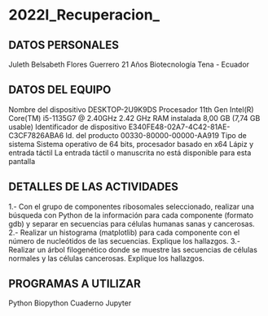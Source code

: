 # 2022I_Recuperacion_
## DATOS PERSONALES 
Juleth Belsabeth Flores Guerrero 
21 Años 
Biotecnología
Tena - Ecuador 
## DATOS DEL EQUIPO 
Nombre del dispositivo	DESKTOP-2U9K9DS
Procesador	11th Gen Intel(R) Core(TM) i5-1135G7 @ 2.40GHz   2.42 GHz
RAM instalada	8,00 GB (7,74 GB usable)
Identificador de dispositivo	E340FE48-02A7-4C42-81AE-C3CF7826ABA6
Id. del producto	00330-80000-00000-AA919
Tipo de sistema	Sistema operativo de 64 bits, procesador basado en x64
Lápiz y entrada táctil	La entrada táctil o manuscrita no está disponible para esta pantalla
## DETALLES DE LAS ACTIVIDADES 
1.- Con el grupo de componentes ribosomales seleccionado, realizar una búsqueda con Python de la información para cada componente (formato gdb) y separar en secuencias para células humanas sanas y cancerosas.
2.- Realizar un histograma (matplotlib) para cada componente con el número de nucleótidos de las secuencias. Explique los hallazgos.
3.- Realizar un árbol filogenético donde se muestre las secuencias de células normales y las células cancerosas. Explique los hallazgos.
## PROGRAMAS A UTILIZAR 
Python
Biopython
Cuaderno Jupyter 
